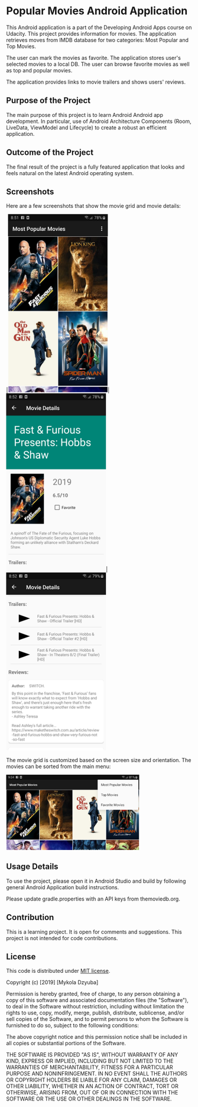 # Popular Movies Android Application

This Android application is a part of the Developing Android Apps
course on Udacity. This project provides information for movies.
The application retrieves moves from IMDB database for two categories:
Most Popular and Top Movies.

The user can mark the movies as favorite. The application stores user's 
selected movies to a local DB. The user can browse favorite movies as
well as top and popular movies.

The application provides links to movie trailers and shows users' 
reviews.

## Purpose of the Project

The main purpose of this project is to learn Android Android app 
development. In particular, use of Android Architecture Components 
(Room, LiveData, ViewModel and Lifecycle) to create a robust an 
efficient application.

## Outcome of the Project

The final result of the project is a fully featured application that 
looks and feels natural on the latest Android operating system.

## Screenshots

Here are a few screenshots that show the movie grid and movie details:

|<img src="./docs/images/main.png" width="270"/>|<img src="./docs/images/movie.png" width="270"/>|<img src="./docs/images/trailers.png" width="270"/>


The movie grid is customized based on the screen size and orientation. 
The movies can be sorted from the main menu: 

<img src="./docs/images/land.png" width="360"/>

## Usage Details

To use the project, please open it in Android Studio and build by
following general Android Application build instructions.

Please update gradle.properties with an API keys from themoviedb.org.

## Contribution

This is a learning project. It is open for comments and suggestions.
This project is not intended for code contributions.

## License

This code is distributed under [MIT license](https://opensource.org/licenses/MIT).

Copyright (c) [2019] [Mykola Dzyuba]

Permission is hereby granted, free of charge, to any person obtaining a copy
of this software and associated documentation files (the "Software"), to deal
in the Software without restriction, including without limitation the rights
to use, copy, modify, merge, publish, distribute, sublicense, and/or sell
copies of the Software, and to permit persons to whom the Software is
furnished to do so, subject to the following conditions:

The above copyright notice and this permission notice shall be included in all
copies or substantial portions of the Software.

THE SOFTWARE IS PROVIDED "AS IS", WITHOUT WARRANTY OF ANY KIND, EXPRESS OR
IMPLIED, INCLUDING BUT NOT LIMITED TO THE WARRANTIES OF MERCHANTABILITY,
FITNESS FOR A PARTICULAR PURPOSE AND NONINFRINGEMENT. IN NO EVENT SHALL THE
AUTHORS OR COPYRIGHT HOLDERS BE LIABLE FOR ANY CLAIM, DAMAGES OR OTHER
LIABILITY, WHETHER IN AN ACTION OF CONTRACT, TORT OR OTHERWISE, ARISING FROM,
OUT OF OR IN CONNECTION WITH THE SOFTWARE OR THE USE OR OTHER DEALINGS IN THE
SOFTWARE.
